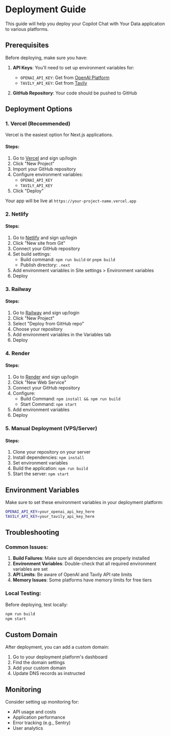 # Deployment Guide

This guide will help you deploy your Copilot Chat with Your Data application to various platforms.

## Prerequisites

Before deploying, make sure you have:

1. **API Keys**: You'll need to set up environment variables for:
   - `OPENAI_API_KEY`: Get from [OpenAI Platform](https://platform.openai.com/api-keys)
   - `TAVILY_API_KEY`: Get from [Tavily](https://tavily.com/api-key)

2. **GitHub Repository**: Your code should be pushed to GitHub

## Deployment Options

### 1. Vercel (Recommended)

Vercel is the easiest option for Next.js applications.

#### Steps:
1. Go to [Vercel](https://vercel.com) and sign up/login
2. Click "New Project"
3. Import your GitHub repository
4. Configure environment variables:
   - `OPENAI_API_KEY`
   - `TAVILY_API_KEY`
5. Click "Deploy"

Your app will be live at `https://your-project-name.vercel.app`

### 2. Netlify

#### Steps:
1. Go to [Netlify](https://netlify.com) and sign up/login
2. Click "New site from Git"
3. Connect your GitHub repository
4. Set build settings:
   - Build command: `npm run build` or `pnpm build`
   - Publish directory: `.next`
5. Add environment variables in Site settings > Environment variables
6. Deploy

### 3. Railway

#### Steps:
1. Go to [Railway](https://railway.app) and sign up/login
2. Click "New Project"
3. Select "Deploy from GitHub repo"
4. Choose your repository
5. Add environment variables in the Variables tab
6. Deploy

### 4. Render

#### Steps:
1. Go to [Render](https://render.com) and sign up/login
2. Click "New Web Service"
3. Connect your GitHub repository
4. Configure:
   - Build Command: `npm install && npm run build`
   - Start Command: `npm start`
5. Add environment variables
6. Deploy

### 5. Manual Deployment (VPS/Server)

#### Steps:
1. Clone your repository on your server
2. Install dependencies: `npm install`
3. Set environment variables
4. Build the application: `npm run build`
5. Start the server: `npm start`

## Environment Variables

Make sure to set these environment variables in your deployment platform:

```bash
OPENAI_API_KEY=your_openai_api_key_here
TAVILY_API_KEY=your_tavily_api_key_here
```

## Troubleshooting

### Common Issues:

1. **Build Failures**: Make sure all dependencies are properly installed
2. **Environment Variables**: Double-check that all required environment variables are set
3. **API Limits**: Be aware of OpenAI and Tavily API rate limits
4. **Memory Issues**: Some platforms have memory limits for free tiers

### Local Testing:

Before deploying, test locally:
```bash
npm run build
npm start
```

## Custom Domain

After deployment, you can add a custom domain:
1. Go to your deployment platform's dashboard
2. Find the domain settings
3. Add your custom domain
4. Update DNS records as instructed

## Monitoring

Consider setting up monitoring for:
- API usage and costs
- Application performance
- Error tracking (e.g., Sentry)
- User analytics 